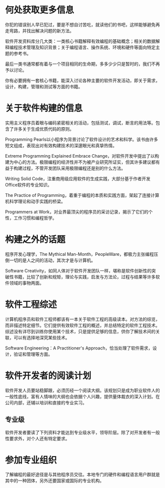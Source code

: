# 何处获取更多信息

你犯的错误别人早已犯过，要是不想自讨苦吃，就读他们的书吧，这样能够避免再走弯路，并找出解决问题的新方法。

软件开发资料库分几大类：一类核心书籍解释有效编程的基础概念；相关的数据解释编程技术管理及知识背景；关于编程语言、操作系统、环境和硬件等面向特定主题的参考书。

最后一类书通常都有着与一个项目相同的生命期，多多少少只是暂时的，我们不再予以讨论。

你有必要拥有一套核心书籍，能深入讨论各种主要的软件开发活动，即关于需求，设计，构建，管理和测试等方面的书籍。

# 关于软件构建的信息

实用主义程序员着眼与编码紧密相关的活动，包括测试，调试，断言的用法等。包含了许多关于生成优质代码的原则。

Programming Pearls以小程序为背景讨论了软件设计的艺术和科学。该书由许多短文组成，表现出对有效构建技术的深邃眼光和真挚热情。

Extreme Programming Explained Embrace Change，对软件开发中提出了以构建为中心的方法。极限编程的经济性并不为被产业研究所证实，但其许多建议都有益于构建过程，不管开发团队采用极限编程还是别的什么方法。

Writing Solid Code，注重商用级应用软件的生成实践，大部分基于作者开发Office软件的专业知识。

The Practice of Programming，着重于编程的本质和实践方面，架起了连接计算机科学理论和动手实践的桥梁。

Programmers at Work，对业界最顶尖的程序员的采访记录，揭示了它们的个性，工作习惯和编程哲学。

# 构建之外的话题

程序开发心理学，The Mythical Man-Month，PeopleWare，都极力主张编程压倒一切的是人之间的活动，其次才是与计算机。

Software Creativity，如同人体对于软件开发团队一样，堪称是软件创新性的突破性书籍，比较了创新和规矩，理论与实践，启发与方法论，过程与结果等许多软件领域的事物两面。

# 软件工程综述

计算机程序员和软件工程师都该有一本关于软件工程的高级读本。对方法的综览，而非描述特定细节。它们提供有效软件工程的概述，并总结特定的软件工程技术。综述没有详尽到训练你使用某个技术，只是提供足够的信息，供你了解技术间的关联，可以有选择地深究某些技术。

Software Engineering：A Practitioner's Approach，恰当处理了软件需求，设计，验证和管理等方面。

# 软件开发者的阅读计划

软件开发人员要站稳脚跟，必须历经一个阅读大纲。该规划只是成为职业软件人的一般性底线，富有人情味的大纲也会依据个人兴趣，提供量体裁衣的深入计划。在公司内部，还辅以培训和直接的专业实习。

## 专业级

软件开发者要读了下列资料才能达到专业级水平，领导阶层。除了对开发者有一般性要求外，对个人还有特定要求。

# 参加专业组织

了解编程的最好途径是与其他程序员交往。本地专门的硬件和编程语言用户群就是其中的一种团体，另外还要国家或国际的专业机构。

